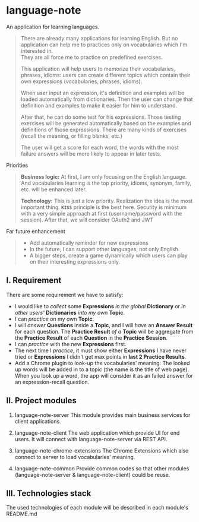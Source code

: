 language-note
==============
An application for learning languages.
> There are already many applications for learning English. But no application can help me to practices only on vocabularies which I'm interested in.<br/>
> They are all force me to practice on predefined exercises. 
>
> This application will help users to memorize their vocabularies, phrases, idioms: users can create different topics which contain their own expressions (vocabularies, phrases, idioms).<p/>
> When user input an expression, it's definition and examples will be loaded automatically from dictionaries. Then the user can change that definition and examples to make it easier for him to understand.<p/>
> After that, he can do some test for his expressions. Those testing exercises will be generated automatically based on the examples and definitions of those expressions. There are many kinds of exercises (recall the meaning, or filling blanks, etc.)<p/>
> The user will get a score for each word, the words with the most failure answers will be more likely to appear in later tests.<p/>

Priorities
> <strong>Business logic:</strong> At first, I am only focusing on the English language. And vocabularies learning is the top priority, idioms, synonym, family, etc. will be enhanced later.<p/>
> <strong>Technology:</strong> This is just a low priority. Realization the idea is the most important thing. <code><strong>KISS</strong></code> principle is the best here. Security is minimum with a very simple approach at first (username/password with the session). After that, we will consider OAuth2 and JWT<p/>

Far future enhancement
> - Add automatically reminder for new expressions  
> - In the future, I can support other languages, not only English. 
> - A bigger steps, create a game dynamically which users can play on their interesting expressions only.

## I. Requirement 
There are some requirement we have to satisfy:

- I would like to _collect_ some **Expressions** _in the global_ **Dictionary** or _in other users'_ **Dictionaries** _into my own_ **Topic**.
- I can _practice_ on my own **Topic**.
- I will _answer_ **Questions** inside a **Topic**, and I will _have_ an **Answer Result** for each question. The **Practice Result** _of a_ **Topic** will be aggregate from the **Practice Result** of each **Question** in the **Practice Session**. 
- I can _practice_ with the new **Expressions** first.
- The next time I _practice_, it must show either **Expressions** I have never tried or **Expressions** I didn't get max points in **last 2 Practice Results**.
- Add a Chrome plugin to look-up the vocabularies' meaning. The looked up words will be added in to a topic (the name is the title of web page). When you look up a word, the app will consider it as an failed answer for an expression-recall question. 

## II. Project modules
1. language-note-server
This module provides main business services for client applications.

2. language-note-client
The web application which provide UI for end users. It will connect with language-note-server via REST API.

3. language-note-chrome-extensions
The Chrome Extensions which also connect to server to load vocabularies' meaning.

4. language-note-common
Provide common codes so that other modules (language-note-server & language-note-client) could be reuse.

## III. Technologies stack
The used technologies of each module will be described in each module's README.md 